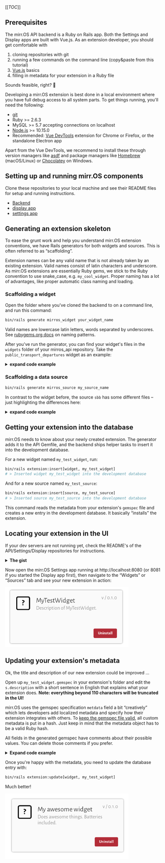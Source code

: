 [[_TOC_]]

## Prerequisites

The mirr.OS API backend is a Ruby on Rails app. Both the Settings and Display apps are built with Vue.js. As an extension developer, you should get comfortable with
1. cloning repositories with git
2. running a few commands on the command line (copy&paste from this tutorial)
3. [Vue.js](https://vuejs.org/v2/guide/) basics
4. filling in metadata for your extension in a Ruby file

Sounds feasible, right? :tada: 


Developing a mirr.OS extension is best done in a local environment where you have full debug access to all system parts. To get things running, you'll need the following:

- [git](https://git-scm.com)
- Ruby >= 2.6.3
- MySQL >= 5.7 accepting connections on localhost
- [Node.js](https://nodejs.org/en/) >= 10.15.0
- Recommended: [Vue DevTools](https://github.com/vuejs/vue-devtools) extension for Chrome or Firefox, or the standalone Electron app

Apart from the Vue DevTools, we recommend to install these through version managers like [asdf](https://asdf-vm.com/#/) and package managers like [Homebrew](https://brew.sh) (macOS/Linux) or [Chocolatey](https://chocolatey.org) on Windows.

## Setting up and running mirr.OS components

Clone these repositories to your local machine and see their README files for setup and running instructions.

- [Backend](https://gitlab.com/glancr/mirros_api)
- [display app](https://gitlab.com/glancr/mirros_display)
- [settings app](https://gitlab.com/glancr/mirros_settings)

## Generating an extension skeleton

To ease the grunt work and help you understand mirr.OS extension conventions, we have Rails generators for both widgets and sources. This is often referred to as “scaffolding”.

Extension names can be any valid name that is not already taken by an existing extension. Valid names consist of latin characters and underscore. As mirr.OS extensions are essentially Ruby gems, we stick to the Ruby convention to use snake_case, e.g. `my_cool_widget`. Proper naming has a lot of advantages, like proper automatic class naming and loading.

### Scaffolding a widget

Open the folder where you've cloned the backend to on a command line, and run this command:

```bash
bin/rails generate mirros_widget your_widget_name
```

Valid names are lowercase latin letters, words separated by underscores. See [rubygems.org docs](https://guides.rubygems.org/name-your-gem/) on naming patterns.

After you've run the generator, you can find your widget's files in the `widgets` folder of your mirros_api repository. Take the `public_transport_departures` widget as an example:

<details>
<summary><b>expand code example</b></summary>

```bash
├── Gemfile
├── Gemfile.lock
├── MIT-LICENSE
├── README.md
├── Rakefile
├── app
│   └── assets
│       ├── icons
│       │   └── public_transport_departures.svg # dummy icon, replace with an SVG
│       └── templates # Templates for the settings/display apps
│           ├── display.vue
│           └── settings.vue
├── bin
│   └── rails # for running rails commands within your extension (advanced)
├── config
│   └── routes.rb # custom routing (advanced)
├── lib
│   ├── public_transport_departures
│   │   ├── engine.rb # tells Rails how to load your extension
│   │   └── version.rb # current version of your extension
│   └── public_transport_departures.rb # main class
├── public_transport_departures.gemspec # metadata and dependencies
└── test
    ├── [... test files]

```

</details>

### Scaffolding a data source

```bash
bin/rails generate mirros_source my_source_name
```

In contrast to the widget before, the source `sbb` has some different files – just highlighting the differences here:

<details>
<summary><b>expand code example</b></summary>


```
├── app
│   ├── assets
│   │   └── templates
│   │       └── settings.vue # only settings form required
│   └── models
│       └── sbb
│           ├── application_record.rb
│           └── public_transport.rb # Inherits GroupSchemas model
├── db
│   └── migrate # Custom migrations (very advanced)
├── lib
│   └── sbb.rb     # Hooks class implements methods for data fetching
```
</details>

## Getting your extension into the database

mirr.OS needs to know about your newly created extension. The generator adds it to the API Gemfile, and the backend ships helper tasks to insert it into the development database.

For a new widget named `my_test_widget`, run: 

```bash
bin/rails extension:insert[widget, my_test_widget]
# > Inserted widget my_test_widget into the development database
```

And for a new source named `my_test_source`: 

```bash
bin/rails extension:insert[source, my_test_source]
# > Inserted source my_test_source into the development database
```

This command reads the metadata from your extension's `gemspec` file and creates a new entry in the development database. It basically “installs” the extension.

## Locating your extension in the UI

If your dev servers are not running yet, check the README's of the API/Settings/Display repositories for instructions. 

<details>
<summary><b>The gist</b></summary>

```bash
# in mirros_api repository
rails s

# in mirros_settings repository
yarn serve

# in mirros_display repository
yarn serve
```

</details>

Now open the mirr.OS Settings app running at http://localhost:8080 (or 8081 if you started the Display app first), then navigate to the “Widgets” or “Sources” tab and see your new extension in action:

<img src="uploads/076d09a4875209c901ba293eaa010108/Bildschirmfoto_2019-04-03_um_23.00.57.png" width="400" loading="lazy" />

## Updating your extension's metadata

Ok, the title and description of our new extension could be improved …

Open up `my_test_widget.gemspec` in your extension's folder and edit the `s.description` with a short sentence in English that explains what your extension does. **Note: everything beyond 110 characters will be truncated in the UI!**

mirr.OS uses the gemspec specification `metdata` field a bit “creatively” which lets developers add localized metadata and specify how their extension integrates with others. To [keep the gemspec file valid](https://guides.rubygems.org/specification-reference/#metadata), all custom metadata is put in a hash. Just keep in mind that the metadata object has to be a valid Ruby hash.

All fields in the generated gemspec have comments about their possible values. You can delete those comments if you prefer.

<details>
<summary><b>Expand code example</b></summary>

```ruby
Gem::Specification.new do |s|
  s.name        = "my_test_widget"
  s.description = "Does awesome things. Batteries included."
  s.license     = "MIT"
  s.metadata    = { 'json' =>
                  {
                    type: 'widgets',
                    title: {
                      enGb: 'My awesome widget',
                      deDe: 'Mein tolles Widget',
                      esEs: 'mi gran widget'
                    },
                    description: {
                      enGb: s.description,
                      deDe: 'Macht großartige Dinge. Batterien enthalten.',
                      esEs: 'Hace cosas increíbles. Baterias incluidas.'
                    },
                    sizes: [
                      {
                        w: 2,
                        h: 2
                       }
                    ],
                    # Add all languages for which your Vue templates are fully translated.
                    languages: [:enGb, :deDe, :esEs],
                    # Add a group if your widget integrates with a specific data type.
                    group: nil,
                    # Prevents installing/updating widgets if the running mirr.OS version is below this.
                    compatibility: '0.9.0'
                  }.to_json
                }
end
```

</details>

Once you're happy with the metadata, you need to update the database entry with:

```bash
bin/rails extension:update[widget, my_test_widget]
```
Much better!

<img src="uploads/12bca806cb19e1bc2c3374e543b8c73d/Bildschirmfoto_2019-04-03_um_23.20.43.png" width="400" loading="lazy" />